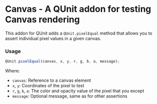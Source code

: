 Canvas - A QUnit addon for testing Canvas rendering
================================

This addon for QUnit adds a `QUnit.pixelEqual` method that allows you to assert
individual pixel values in a given canvas.

### Usage ###

```js
QUnit.pixelEqual(canvas, x, y, r, g, b, a, message);
```

Where:
 - `canvas`: Reference to a canvas element
 - `x`, `y`: Coordinates of the pixel to test
 - `r`, `g`, `b`, `a`: The color and opacity value of the pixel that you except
 - `message`: Optional message, same as for other assertions
